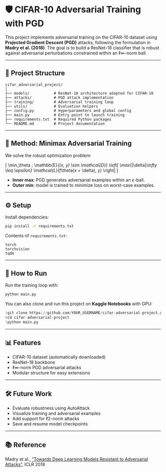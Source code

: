 # 🛡️ CIFAR-10 Adversarial Training with PGD

This project implements adversarial training on the CIFAR-10 dataset using **Projected Gradient Descent (PGD)** attacks, following the formulation in **Madry et al. (2018)**. The goal is to build a ResNet-18 classifier that is robust against adversarial perturbations constrained within an ℓ∞-norm ball.

---

## 📁 Project Structure

```
cifar_adversarial_project/
│
├── models/           # ResNet-18 architecture adapted for CIFAR-10
├── attacks/          # PGD attack implementation
├── training/         # Adversarial training loop
├── utils/            # Evaluation helpers
├── config.py         # Hyperparameters and global config
├── main.py           # Entry point to launch training
├── requirements.txt  # Required Python packages
└── README.md         # Project documentation
```

---

## 🧠 Method: Minimax Adversarial Training

We solve the robust optimization problem:

\[
\min_\theta \; \mathbb{E}_{(x, y) \sim \mathcal{D}} \left[ \max_{\|\delta\|_\infty \leq \epsilon} \mathcal{L}(f_\theta(x + \delta), y) \right]
\]

- **Inner max**: PGD generates adversarial examples within an ε-ball.
- **Outer min**: model is trained to minimize loss on worst-case examples.

---

## ⚙️ Setup

Install dependencies:

```bash
pip install -r requirements.txt
```

Contents of `requirements.txt`:

```
torch
torchvision
tqdm
```

---

## 🚀 How to Run

Run the training loop with:

```bash
python main.py
```

You can also clone and run this project on **Kaggle Notebooks** with GPU:

```python
!git clone https://github.com/YOUR_USERNAME/cifar-adversarial-project.git
%cd cifar-adversarial-project
!python main.py
```

---

## 📊 Features

- CIFAR-10 dataset (automatically downloaded)
- ResNet-18 backbone
- ℓ∞-norm PGD adversarial attacks
- Modular structure for easy extensions

---

## 🛠️ Future Work

- Evaluate robustness using AutoAttack
- Visualize training and adversarial examples
- Add support for ℓ2-norm attacks
- Save and resume model checkpoints

---

## 📚 Reference

Madry et al., [“Towards Deep Learning Models Resistant to Adversarial Attacks”](https://arxiv.org/abs/1706.06083), ICLR 2018